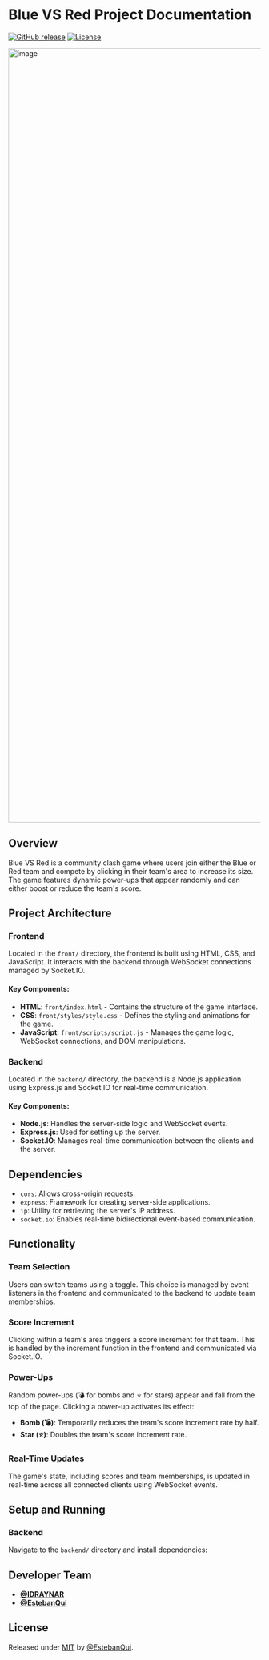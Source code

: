 # Blue VS Red Project Documentation
[![GitHub release](https://img.shields.io/github/release/EstebanQui/Blue-vs-Red?include_prereleases=&sort=semver&color=blue)](https://github.com/EstebanQui/Blue-vs-Red/releases/)
[![License](https://img.shields.io/badge/License-MIT-blue)](#license)

<img width="1548" alt="image" src="https://github.com/EstebanQui/Blue-vs-Red/assets/152623309/de9863e4-8871-4b72-b0ea-2b6118834e72">

## Overview
Blue VS Red is a community clash game where users join either the Blue or Red team and compete by clicking in their team's area to increase its size. The game features dynamic power-ups that appear randomly and can either boost or reduce the team's score.

## Project Architecture

### Frontend
Located in the `front/` directory, the frontend is built using HTML, CSS, and JavaScript. It interacts with the backend through WebSocket connections managed by Socket.IO.

#### Key Components:
- **HTML**: `front/index.html` - Contains the structure of the game interface.
- **CSS**: `front/styles/style.css` - Defines the styling and animations for the game.
- **JavaScript**: `front/scripts/script.js` - Manages the game logic, WebSocket connections, and DOM manipulations.

### Backend
Located in the `backend/` directory, the backend is a Node.js application using Express.js and Socket.IO for real-time communication.

#### Key Components:
- **Node.js**: Handles the server-side logic and WebSocket events.
- **Express.js**: Used for setting up the server.
- **Socket.IO**: Manages real-time communication between the clients and the server.

## Dependencies
- `cors`: Allows cross-origin requests.
- `express`: Framework for creating server-side applications.
- `ip`: Utility for retrieving the server's IP address.
- `socket.io`: Enables real-time bidirectional event-based communication.

## Functionality

### Team Selection
Users can switch teams using a toggle. This choice is managed by event listeners in the frontend and communicated to the backend to update team memberships.

### Score Increment
Clicking within a team's area triggers a score increment for that team. This is handled by the increment function in the frontend and communicated via Socket.IO.

### Power-Ups
Random power-ups (💣 for bombs and ⭐ for stars) appear and fall from the top of the page. Clicking a power-up activates its effect:
- **Bomb (💣)**: Temporarily reduces the team's score increment rate by half.
- **Star (⭐)**: Doubles the team's score increment rate.

### Real-Time Updates
The game's state, including scores and team memberships, is updated in real-time across all connected clients using WebSocket events.

## Setup and Running

### Backend
Navigate to the `backend/` directory and install dependencies:

## Developer Team
- [**@IDRAYNAR**](https://github.com/IDRAYNAR)
- [**@EstebanQui**](https://github.com/EstebanQui)

## License
Released under [MIT](/LICENSE) by [@EstebanQui](https://github.com/EstebanQui).
